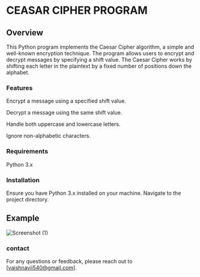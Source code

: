 # CEASAR CIPHER PROGRAM

## Overview
This Python program implements the Caesar Cipher algorithm, a simple and well-known encryption technique. The program allows users to encrypt and decrypt messages by specifying a shift value. The Caesar Cipher works by shifting each letter in the plaintext by a fixed number of positions down the alphabet.

### Features
Encrypt a message using a specified shift value.

Decrypt a message using the same shift value.

Handle both uppercase and lowercase letters.

Ignore non-alphabetic characters.

### Requirements
Python 3.x
### Installation
Ensure you have Python 3.x installed on your machine.
Navigate to the project directory.

## Example

 ![Screenshot (1)](https://github.com/user-attachments/assets/e9d58e6d-2c19-4e16-b583-67885b8906c2)
 
### contact
For any questions or feedback, please reach out to [vaishnavii540@gmail.com].




